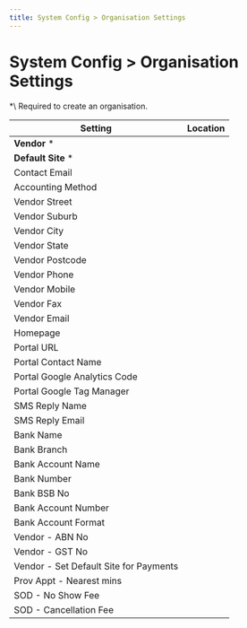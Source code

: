 ```yaml
---
title: System Config > Organisation Settings
---
```


# System Config > Organisation Settings

\*\ Required to create an organisation.

| Setting                                | Location |
| -------------------------------------- | -------- |
| **Vendor** \*                          |          |
| **Default Site** \*                    |          |
| Contact Email                          |          |
| Accounting Method                      |          |
| Vendor Street                          |          |
| Vendor Suburb                          |          |
| Vendor City                            |          |
| Vendor State                           |          |
| Vendor Postcode                        |          |
| Vendor Phone                           |          |
| Vendor Mobile                          |          |
| Vendor Fax                             |          |
| Vendor Email                           |          |
| Homepage                               |          |
| Portal URL                             |          |
| Portal Contact Name                    |          |
| Portal Google Analytics Code           |          |
| Portal Google Tag Manager              |          |
| SMS Reply Name                         |          |
| SMS Reply Email                        |          |
| Bank Name                              |          |
| Bank Branch                            |          |
| Bank Account Name                      |          |
| Bank Number                            |          |
| Bank BSB No                            |          |
| Bank Account Number                    |          |
| Bank Account Format                    |          |
| Vendor - ABN No                        |          |
| Vendor - GST No                        |          |
| Vendor - Set Default Site for Payments |          |
| Prov Appt - Nearest mins               |          |
| SOD - No Show Fee                      |          |
| SOD - Cancellation Fee                 |          |
